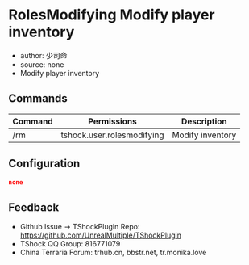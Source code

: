 # RolesModifying Modify player inventory

- author: 少司命
- source: none
- Modify player inventory

## Commands 

| Command               |             Permissions             |  Description  |
|------------------|:--------------------------:|:----:|
| /rm | tshock.user.rolesmodifying | Modify inventory |

## Configuration

```json
none
```

## Feedback
- Github Issue -> TShockPlugin Repo: https://github.com/UnrealMultiple/TShockPlugin
- TShock QQ Group: 816771079
- China Terraria Forum: trhub.cn, bbstr.net, tr.monika.love
